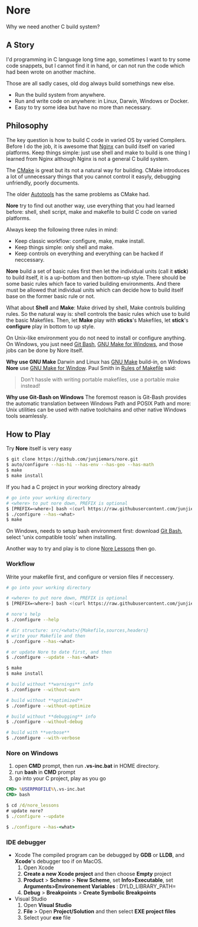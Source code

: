 # Nore
Why we need another C build system?

## A Story
I'd programming in C language long time ago, sometimes I want to try some code snappets, but I cannot find it in hand, or can not run the code which had been wrote on another machine. 

Those are all sadly cases, old dog always build somethings new else.
* Run the build system from anywhere.
* Run and write code on anywhere: in Linux, Darwin, Windows or Docker.
* Easy to try some idea but have no more than necessary.


## Philosophy 
The key question is how to build C code in varied OS by varied Compilers.
Before I do the job, it is awesome that [Nginx](https://www.nginx.com/resources/wiki/#) can build itself on varied platforms. Keep things simple: just use shell and make to build is one thing I learned from Nginx although Nginx is not a general C build system.

The [CMake](https://cmake.org/) is great but its not a natural way for building. CMake introduces a lot of unnecessary things that you cannot control it easyly, debugging unfriendly, poorly documents.

The older [Autotools](https://www.gnu.org/software/automake/manual/html_node/Autotools-Introduction.html) has the same problems as CMake had.

**Nore** try to find out another way, use everything that you had learned before: shell, shell script, make and makefile to build C code on varied platforms.

Always keep the following three rules in mind:
* Keep classic workflow: configure, make, make install.
* Keep things simple: only shell and make.
* Keep controls on everything and everything can be hacked if neccessary.


**Nore** build a set of basic rules first then let the individual units (call it **stick**) to build itself, it is a up-bottom and then bottom-up style. There should be some basic rules which face to varied building environments. And there must be allowed that individual units which can decide how to build itself base on the former basic rule or not.

What about **Shell** and **Make**: Make drived by shell, Make controls building rules. So the natural way is: shell controls the basic rules which use to build the basic Makefiles. Then, let **Make** play with **sticks**'s Makefiles, let **stick**'s **configure** play in bottom to up style.

On Unix-like environment you do not need to install or configure anything.
On Windows, you just need [Git Bash](https://git-scm.com/downloads), 
[GNU Make for Windows](http://gnuwin32.sourceforge.net/packages/make.htm), 
and those jobs can be done by Nore itself.

**Why use GNU Make**
Darwin and Linux has [GNU Make](https://www.gnu.org/software/make/) build-in, 
on Windows **Nore** use [GNU Make for Window](http://gnuwin32.sourceforge.net/packages/make.htm).
Paul Smith in [Rules of Makefile](#http://make.mad-scientist.net/papers/rules-of-makefiles/)
said:
> Don’t hassle with writing portable makefiles, use a portable make instead!

**Why use Git-Bash on Windows**
The foremost reason is Git-Bash provides the automatic translation between Windows Path and POSIX Path and more: Unix utilities can be used with native toolchains and other native Windows tools seamlessly.


## How to Play
Try **Nore** itself is very easy
```sh
$ git clone https://github.com/junjiemars/nore.git
$ auto/configure --has-hi --has-env --has-geo --has-math
$ make
$ make install
```

If you had a C project in your working directory already
```sh
# go into your working directory
# <where> to put nore down, PREFIX is optional
$ [PREFIX=<where>] bash <(curl https://raw.githubusercontent.com/junjiemars/nore/master/bootstrap.sh)
$ ./configure --has-<what>
$ make
```

On Windows, needs to setup bash environment first:
download [Git Bash](https://git-scm.com/downloads), select 'unix compatible tools' when installing.
 

Another way to try and play is to clone [Nore Lessons](https://github.com/junjiears/nore_lessons) then go.

### Workflow
Write your makefile first, and configure or version files if neccessery.
```sh
# go into your working directory

# <where> to put nore down, PREFIX is optional
$ [PREFIX=<where>] bash <(curl https://raw.githubusercontent.com/junjiemars/nore/master/bootstrap.sh)

# nore's help
$ ./configure --help

# dir structure: src/<what>/{Makefile,sources,headers}
# write your Makefile and then
$ ./configure --has-<what>

# or update Nore to date first, and then
$ ./configure --update --has-<what>

$ make
$ make install

# build without **warnings** info
$ ./configure --without-warn

# build without **optimized**
$ ./configure --without-optimize

# build without **debugging** info
$ ./configure --without-debug

# build with **verbose** 
$ ./configure --with-verbose
```

### Nore on Windows
1. open **CMD** prompt, then run **.vs-inc.bat** in HOME directory.
2. run **bash** in **CMD** prompt
3. go into your C project, play as you go
```cmd
CMD> %USERPROFILE%\.vs-inc.bat
CMD> bash

$ cd /d/nore_lessons
# update nore?
$ ./configure --update

$ ./configure --has-<what>
```

### IDE debugger
* Xcode
The compiled program can be debugged by **GDB** or **LLDB**, and **Xcode**'s debugger too if on MacOS.
  1. Open Xcode
  2. **Create a new Xcode project** and then choose **Empty** project
  4. **Product** > **Scheme** > **New Scheme**, set **Info>Executable**, 
  set **Arguments>Environement Variables** : DYLD_LIBRARY_PATH=<where-lib>
  7. **Debug** > **Breakpoints** > **Create Symbolic Breakpoints**
* Visual Studio
  1. Open **Visual Studio**
  2. **File** > Open **Project/Solution** and then select **EXE project files**
  3. Select your **exe** file 
